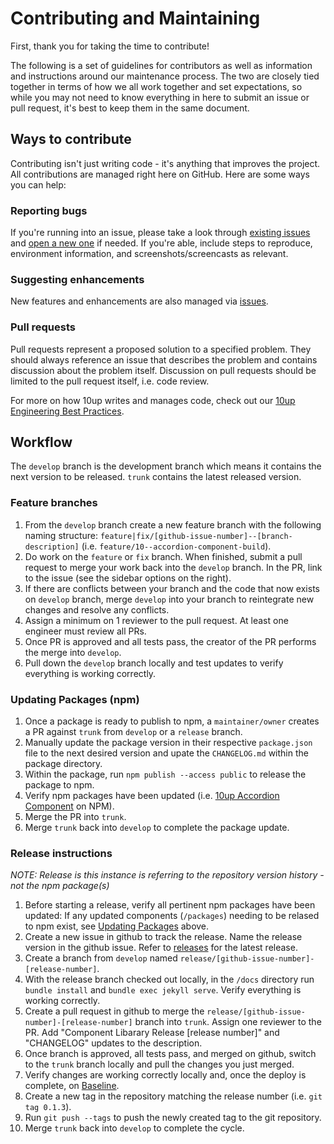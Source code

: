 # Contributing and Maintaining

First, thank you for taking the time to contribute!

The following is a set of guidelines for contributors as well as information and instructions around our maintenance process.  The two are closely tied together in terms of how we all work together and set expectations, so while you may not need to know everything in here to submit an issue or pull request, it's best to keep them in the same document.

## Ways to contribute

Contributing isn't just writing code - it's anything that improves the project.  All contributions are managed right here on GitHub. Here are some ways you can help:

### Reporting bugs

If you're running into an issue, please take a look through [existing issues](https://github.com/10up/component-library/issues) and [open a new one](https://github.com/10up/component-library/issues/new) if needed.  If you're able, include steps to reproduce, environment information, and screenshots/screencasts as relevant.

### Suggesting enhancements

New features and enhancements are also managed via [issues](https://github.com/10up/component-library/issues).

### Pull requests

Pull requests represent a proposed solution to a specified problem.  They should always reference an issue that describes the problem and contains discussion about the problem itself.  Discussion on pull requests should be limited to the pull request itself, i.e. code review.

For more on how 10up writes and manages code, check out our [10up Engineering Best Practices](https://10up.github.io/Engineering-Best-Practices/).
## Workflow

The `develop` branch is the development branch which means it contains the next version to be released. `trunk` contains the latest released version.

### Feature branches

1. From the `develop` branch create a new feature branch with the following naming structure: `feature|fix/[github-issue-number]--[branch-description]` (i.e. `feature/10--accordion-component-build`).
2. Do work on the `feature` or `fix` branch. When finished, submit a pull request to merge your work back into the `develop` branch. In the PR, link to the issue (see the sidebar options on the right).
3. If there are conflicts between your branch and the code that now exists on `develop` branch, merge `develop` into your branch to reintegrate new changes and resolve any conflicts.
4. Assign a minimum on 1 reviewer to the pull request. At least one engineer must review all PRs.
5. Once PR is approved and all tests pass, the creator of the PR performs the merge into `develop`.
6. Pull down the `develop` branch locally and test updates to verify everything is working correctly.

### Updating Packages (npm)
1. Once a package is ready to publish to npm, a `maintainer/owner` creates a PR against `trunk` from `develop` or a `release` branch.
2. Manually update the package version in their respective `package.json` file to the next desired version and upate the `CHANGELOG.md` within the package directory.
3. Within the package, run `npm publish --access public` to release the package to npm.
4. Verify npm packages have been updated (i.e. [10up Accordion Component](https://www.npmjs.com/package/@10up/component-accordion) on NPM).
5. Merge the PR into `trunk`.
6. Merge `trunk` back into `develop` to complete the package update.

### Release instructions
_NOTE: Release is this instance is referring to the repository version history - not the npm package(s)_

1. Before starting a release, verify all pertinent npm packages have been updated: If any updated components (`/packages`) needing to be relased to npm exist, see [Updating Packages](#user-content-updating-packages) above.
2. Create a new issue in github to track the release. Name the release version in the github issue. Refer to [releases](https://github.com/10up/component-library/releases) for the latest release.
2. Create a branch from `develop` named `release/[github-issue-number]-[release-number]`.
3. With the release branch checked out locally, in the `/docs` directory run `bundle install` and `bundle exec jekyll serve`. Verify everything is working correctly.
4. Create a pull request in github to merge the `release/[github-issue-number]-[release-number]` branch into `trunk`. Assign one reviewer to the PR. Add "Component Libarary Release [release number]" and "CHANGELOG" updates to the description.
5. Once branch is approved, all tests pass, and merged on github, switch to the `trunk` branch locally and pull the changes you just merged.
6. Verify changes are working correctly locally and, once the deploy is complete, on [Baseline](https://baseline.10up.com/components).
7. Create a new tag in the repository matching the release number (i.e. `git tag 0.1.3`).
8. Run `git push --tags` to push the newly created tag to the git repository.
9. Merge `trunk` back into `develop` to complete the cycle.

